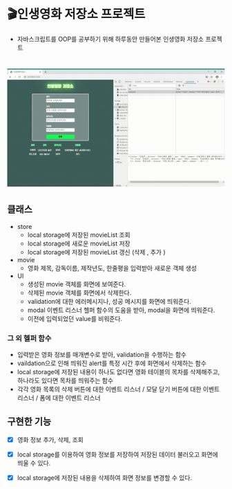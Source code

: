 # 🎬인생영화 저장소 프로젝트

- 자바스크립트를 OOP를 공부하기 위해 하루동안 만들어본 인생영화 저장소 프로젝트  

# <img src="demo/demo.gif?raw=true">


## 클래스

- store  
  - local storage에 저장된 movieList 조회
  - local storage에 새로운 movieList 저장
  - local storage에 저장된 movieList 갱신 (삭제 , 추가 )
- movie
  - 영화 제목, 감독이름, 제작년도, 한줄평을 입력받아 새로운 객체 생성
- UI 
  - 생성된 movie 객체를 화면에 보여준다.
  - 삭제된 movie 객체를 화면에서 삭제한다.
  - validation에 대한 에러메시지나, 성공 메시지를 화면에 띄워준다.
  - modal 이벤트 리스너 헬퍼 함수의 도움을 받아, modal을 화면에 띄워준다.
  - 이전에 입력되었던 value를 비워준다.



### 그 외 헬퍼 함수

- 입력받은 영화 정보를 매개변수로 받아, validation을 수행하는 함수 
- vaildation으로 인해 띄워진 alert를 특정 시간 후에 화면에서 삭제하는 함수
- local storage에 저장된 내용이 하나도 없다면 영화 테이블의 목차를 삭제해주고, 하나라도 있다면 목차를 띄워주는 함수  
- 각각 영화 목록의 삭제 버튼에 대한 이벤트 리스너 / 모달 닫기 버튼에 대한 이벤트 리스너 / 폼에 대한 이벤트 리스너 



## 구현한 기능

- [x] 영화 정보 추가, 삭제, 조회
- [x] local storage를 이용하여 영화 정보를 저장하여 저장된 데이터 불러오고 화면에 띄울 수 있다.
- [x] local storage에 저장된 내용을 삭제하여 화면 정보를 변경할 수 있다.

